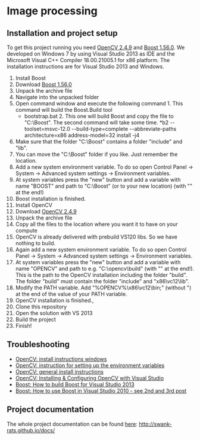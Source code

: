 Image processing
================

Installation and project setup
-------------------
To get this project running you need [OpenCV 2.4.9](http://opencv.org/) and [Boost 1.56.0](http://www.boost.org/). We developed on Windows 7 by using Visual Studio 2013 as IDE and the Microsoft Visual C++ Compiler 18.00.21005.1 for x86 platform. The installation instructions are for Visual Studio 2013 and Windows. 

1. Install Boost
  1. Download [Boost 1.56.0](http://www.boost.org/)
  2. Unpack the archive file
  3. Navigate into the unpacked folder
  4. Open command window and execute the following command
    1. This command will build the Boost.Build tool
      * bootstrap.bat
    2. This one will build Boost and copy the file to "C:\Boost". The second command will take some time.
      *b2 --toolset=msvc-12.0 --build-type=complete --abbreviate-paths architecture=x86 address-model=32 install -j4
  5. Make sure that the folder "C:\Boost" contains a folder "include" and "lib".
  6. You can move the "C:\Boost" folder if you like. Just remember the location.
  7. Add a new system environment variable. To do so open Control Panel -> System -> Advanced system settings -> Environment variables.
  8. At system variables press the "new" button and add a variable with name "BOOST" and path to "C:\Boost\" (or to your new location) (with "\" at the end!)
  9. Boost installation is finished.
2. Install OpenCV
  1. Download [OpenCV 2.4.9](http://opencv.org/)
  2. Unpack the archive file
  3. Copy all the files to the location where you want it to have on your compute
  4. OpenCV is already delivered with prebuild VS120 libs. So we have nothing to build.
  5. Again add a new system environment variable. To do so open Control Panel -> System -> Advanced system settings -> Environment variables.
  6. At system variables press the "new" button and add a variable with name "OPENCV" and path to e.g. "C:\opencv\build\" (with "\" at the end!). This is the path to the OpenCV installation including the folder "build". The folder "build" must contain the folder "include" and "x86\vc12\lib". 
  7. Modify the PATH variable. Add "%OPENCV%\x86\vc12\bin;" (without ") at the end of the value of your PATH variable.
  8. OpenCV installation is finished.,
3. Clone this repository
4. Open the solution with VS 2013
5. Build the project
6. Finish!
  
Troubleshooting
-------------------
  * [OpenCV: install instructions windows](http://docs.opencv.org/doc/tutorials/introduction/windows_install/windows_install.html#windows-installation)
  * [OpenCV: instruction for setting up the environment variables](http://docs.opencv.org/doc/tutorials/introduction/windows_install/windows_install.html#windowssetpathandenviromentvariable)
  * [OpenCV: general install instructions](http://docs.opencv.org/doc/tutorials/introduction/table_of_content_introduction/table_of_content_introduction.html)
  * [OpenCV: Installing & Configuring OpenCV with Visual Studio](http://opencv-srf.blogspot.co.at/2013/05/installing-configuring-opencv-with-vs.html)
  * [Boost: How to build Boost for Visual Studio 2013](http://choorucode.com/2014/06/06/how-to-build-boost-for-visual-studio-2013/)
  * [Boost: How to use Boost in Visual Studio 2010 - see 2nd and 3rd post](http://stackoverflow.com/questions/2629421/how-to-use-boost-in-visual-studio-2010)


Project documentation
-------------------
The whole project documentation can be found [here](http://swank-rats.github.io/docs): http://swank-rats.github.io/docs/
